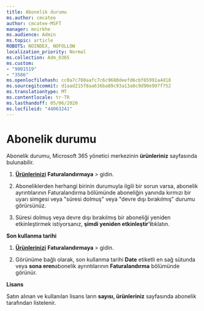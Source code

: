 ```yaml
---
title: Abonelik durumu
ms.author: cmcatee
author: cmcatee-MSFT
manager: mnirkhe
ms.audience: Admin
ms.topic: article
ROBOTS: NOINDEX, NOFOLLOW
localization_priority: Normal
ms.collection: Adm_O365
ms.custom:
- "9001519"
- "3586"
ms.openlocfilehash: cc0a7c708aafc7c6c9680deefd6cbf65991a4d18
ms.sourcegitcommit: d1aad215f8aa636ba89c93a13a0c9d90e997f752
ms.translationtype: MT
ms.contentlocale: tr-TR
ms.lasthandoff: 05/06/2020
ms.locfileid: "44063241"
---
```

# <a name="subscription-status"></a>Abonelik durumu

Abonelik durumu, Microsoft 365 yönetici merkezinin **ürünleriniz** sayfasında bulunabilir.

1. **[Ürünlerinizi](https://go.microsoft.com/fwlink/p/?linkid=842054)** **Faturalandırmaya** > gidin.

2. Aboneliklerden herhangi birinin durumuyla ilgili bir sorun varsa, abonelik ayrıntılarının Faturalandırma bölümünde aboneliğin yanında kırmızı bir uyarı simgesi veya "süresi dolmuş" veya "devre dışı bırakılmış" durumu görürsünüz.

3. Süresi dolmuş veya devre dışı bırakılmış bir aboneliği yeniden etkinleştirmek istiyorsanız, **şimdi yeniden etkinleştir'i**tıklatın.

**Son kullanma tarihi**

1. **[Ürünlerinizi](https://go.microsoft.com/fwlink/p/?linkid=842054)** **Faturalandırmaya** > gidin.

2. Görünüme bağlı olarak, son kullanma tarihi **Date** etiketli en sağ sütunda veya **sona eren**abonelik ayrıntılarının **Faturalandırma** bölümünde görünür.

**Lisans**

Satın alınan ve kullanılan lisans ların **sayısı, ürünleriniz** sayfasında abonelik tarafından listelenir.

